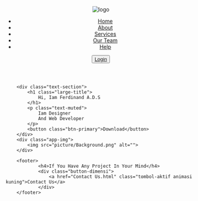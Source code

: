 <!DOCTYPE html>
<html lang="en" dir="ltr">
<head>
    <meta charset="UTF-8">
    <meta name="viewport" content="width=device-width, initial-scale=1">
    <title>Website Saya</title>
    <link rel="stylesheet" href="style.css">
</head>
<body>
    <header>
        <div class="container">
            <nav>
                <div class="nav-brand">
                    <img class="logo" src="picture/Brand.png" alt="logo">
                </div>
                <div class="nav-items">
                    <ul class="nav-links">
                        <li><a href="#" class="nav-link active">Home</a></li>
                        <li><a href="#" class="nav-link">About</a></li>
                        <li><a href="#" class="nav-link">Services</a></li>
                        <li><a href="#" class="nav-link">Our Team</a></li>
                        <li><a href="#" class="nav-link">Help</a></li>
                    </ul>
                    <button class="btn-secondary">
                        <a href="Login.html" class="login">Login</a>
                    </button>
                </div>
            </nav>
        </div>
    </header>
    
        <div class="text-section">
            <h1 class="large-title">
                Hi, Iam Ferdinand A.D.S
            </h1>
            <p class="text-muted">
                Iam Designer
                And Web Developer
            </p>
            <button class="btn-primary">Download</button>
        </div>
        <div class="app-img">
            <img src="picture/Background.png" alt="">
        </div>

        <footer>
                <h4>If You Have Any Project In Your Mind</h4>
                <div class="button-dimensi">
                    <a href="Contact Us.html" class="tombol-aktif animasi kuning">Contact Us</a>
                </div>
        </footer>
</body>
</html>
